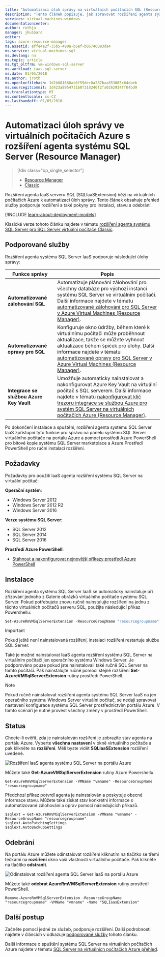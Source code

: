 ```yaml
---
title: "Automatizaci úloh správy na virtuálních počítačích SQL (Resource Manager) | Microsoft Docs"
description: "Tento článek popisuje, jak spravovat rozšíření agenta systému SQL Server, který automatizuje konkrétní úlohy správy systému SQL Server. Mezi ně patří automatizovaného zálohování, automatizovaných oprav a Azure Key Vault integrace."
services: virtual-machines-windows
documentationcenter: 
author: rothja
manager: jhubbard
editor: 
tags: azure-resource-manager
ms.assetid: effe4e2f-35b5-490a-b5ef-b06746083da4
ms.service: virtual-machines-sql
ms.devlang: na
ms.topic: article
ms.tgt_pltfrm: vm-windows-sql-server
ms.workload: iaas-sql-server
ms.date: 01/05/2018
ms.author: jroth
ms.openlocfilehash: 1d2b681660ae6f59dec8a287baa853085c64ebeb
ms.sourcegitcommit: 1d423a8954731b0f318240f2fa0262934ff04bd9
ms.translationtype: MT
ms.contentlocale: cs-CZ
ms.lasthandoff: 01/05/2018
---
```

# <a name="automate-management-tasks-on-azure-virtual-machines-with-the-sql-server-agent-extension-resource-manager"></a>Automatizaci úloh správy ve virtuálních počítačích Azure s rozšíření agenta systému SQL Server (Resource Manager)
> [!div class="op_single_selector"]
> * [Resource Manager](virtual-machines-windows-sql-server-agent-extension.md)
> * [Classic](../classic/sql-server-agent-extension.md)
> 
> 

Rozšíření agenta IaaS serveru SQL (SQLIaaSExtension) běží na virtuálních počítačích Azure k automatizaci úloh správy. Tento článek obsahuje přehled služby podporuje rozšíření a také pokyny pro instalaci, stavu a odebrání.

[!INCLUDE [learn-about-deployment-models](../../../../includes/learn-about-deployment-models-rm-include.md)]

Klasické verze tohoto článku najdete v tématu [rozšíření agenta systému SQL Server pro SQL Server virtuální počítače Classic](../classic/sql-server-agent-extension.md).

## <a name="supported-services"></a>Podporované služby
Rozšíření agenta systému SQL Server IaaS podporuje následující úlohy správy:

| Funkce správy | Popis |
| --- | --- |
| **Automatizované zálohování SQL** |Automatizuje plánování zálohování pro všechny databáze pro výchozí instanci systému SQL Server ve virtuálním počítači. Další informace najdete v tématu [automatizované zálohování pro SQL Server v Azure Virtual Machines (Resource Manager)](virtual-machines-windows-sql-automated-backup.md). |
| **Automatizované opravy pro SQL** |Konfiguruje okno údržby, během které k virtuálnímu počítači může proběhnout aktualizace, takže se můžete vyhnout aktualizace během špiček pro úlohy. Další informace najdete v tématu [automatizované opravy pro SQL Server v Azure Virtual Machines (Resource Manager)](virtual-machines-windows-sql-automated-patching.md). |
| **Integrace se službou Azure Key Vault** |Umožňuje automaticky nainstalovat a nakonfigurovat Azure Key Vault na virtuální počítač s SQL serverem. Další informace najdete v tématu [nakonfigurovat klíč trezoru integrace se službou Azure pro systém SQL Server na virtuálních počítačích Azure (Resource Manager)](virtual-machines-windows-ps-sql-keyvault.md). |

Po dokončení instalace a spuštění, rozšíření agenta systému SQL Server IaaS zpřístupní tyto funkce pro správu na panelu systému SQL Server virtuálního počítače na portálu Azure a pomocí prostředí Azure PowerShell pro bitové kopie systému SQL Server marketplace a Azure Prostředí PowerShell pro ruční instalací rozšíření. 

## <a name="prerequisites"></a>Požadavky
Požadavky pro použití IaaS agenta rozšíření systému SQL Server na virtuální počítač:

**Operační systém**:

* Windows Server 2012
* Windows Server 2012 R2
* Windows Server 2016

**Verze systému SQL Server**:

* SQL Server 2012
* SQL Server 2014
* SQL Server 2016

**Prostředí Azure PowerShell**:

* [Stáhnout a nakonfigurovat nejnovější příkazy prostředí Azure PowerShell](/powershell/azure/overview)

## <a name="installation"></a>Instalace
Rozšíření agenta systému SQL Server IaaS se automaticky nainstaluje při zřizování jednoho z Galerie obrázků virtuálního počítače systému SQL Server. Pokud potřebujete znovu ručně nainstalujte rozšíření na jednu z těchto virtuálních počítačů serveru SQL, použijte následující příkaz Powershellu:

```powershell
Set-AzureRmVMSqlServerExtension -ResourceGroupName "resourcegroupname" -VMName "vmname" -Name "SQLIaasExtension" -Version "1.2" -Location "East US 2"
```

> [!IMPORTANT]
> Pokud ještě není nainstalovaná rozšíření, instalaci rozšíření restartuje službu SQL Server.

Také je možné nainstalovat IaaS agenta rozšíření systému SQL Server na virtuálním počítači jen operačního systému Windows Server. Je podporováno pouze pokud jste nainstalovali také ručně SQL Server na tomto počítači. Pak nainstalujte ručně pomocí stejné rozšíření **Set-AzureVMSqlServerExtension** rutiny prostředí PowerShell.

> [!NOTE]
> Pokud ručně nainstalovat rozšíření agenta systému SQL Server IaaS na jen operačního systému Windows Server virtuální počítač, se nedají spravovat nastavení konfigurace systému SQL Server prostřednictvím portálu Azure. V tomto scénáři je nutné provést všechny změny v prostředí PowerShell.

## <a name="status"></a>Status
Chcete-li ověřit, zda je nainstalován rozšíření je zobrazíte stav agenta na portálu Azure. Vyberte **všechna nastavení** v okně virtuálního počítače a pak klikněte na **rozšíření**. Měli byste vidět **SQLIaaSExtension** rozšíření uvedené.

![Rozšíření IaaS agenta systému SQL Server na portálu Azure](./media/virtual-machines-windows-sql-server-agent-extension/azure-rm-sql-server-iaas-agent-portal.png)

Můžete také **Get-AzureVMSqlServerExtension** rutiny Azure Powershellu.

    Get-AzureRmVMSqlServerExtension -VMName "vmname" -ResourceGroupName "resourcegroupname"

Předchozí příkaz potvrdí agenta je nainstalován a poskytuje obecné informace stavu. Můžete také získat stav konkrétní informace o automatizované zálohování a oprav pomocí následujících příkazů.

    $sqlext = Get-AzureRmVMSqlServerExtension -VMName "vmname" -ResourceGroupName "resourcegroupname"
    $sqlext.AutoPatchingSettings
    $sqlext.AutoBackupSettings

## <a name="removal"></a>Odebrání
Na portálu Azure můžete odinstalovat rozšíření kliknutím na tlačítko se třemi tečkami na **rozšíření** okno vaší vlastnosti virtuálního počítače. Pak klikněte na tlačítko **odstranit**.

![Odinstalovat rozšíření agenta SQL Server IaaS na portálu Azure](./media/virtual-machines-windows-sql-server-agent-extension/azure-rm-sql-server-iaas-agent-uninstall.png)

Můžete také **odebrat AzureRmVMSqlServerExtension** rutiny prostředí PowerShell.

    Remove-AzureRmVMSqlServerExtension -ResourceGroupName "resourcegroupname" -VMName "vmname" -Name "SQLIaasExtension"

## <a name="next-steps"></a>Další postup
Začněte pomocí jedné ze služeb, podporuje rozšíření. Další podrobnosti najdete v článcích v odkazuje [podporované služby](#supported-services) tohoto článku.

Další informace o spuštění systému SQL Server na virtuálních počítačích Azure najdete v tématu [SQL Server na virtuálních počítačích Azure přehled](virtual-machines-windows-sql-server-iaas-overview.md).

